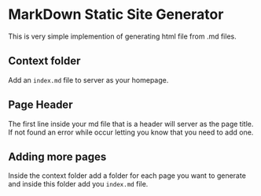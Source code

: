# MarkDown Static Site Generator

This is very simple implemention of generating html file from .md files.

## Context folder
Add an `index.md` file to server as your homepage.

## Page Header

The first line inside your md file that is a header will server as the page title. If not found an error while occur letting you know that you need to add one.

## Adding more pages

Inside the context folder add a folder for each page you want to generate and inside this folder add you `index.md` file.
